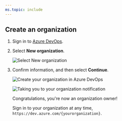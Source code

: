```yaml
---
ms.topic: include
---
```


## Create an organization

1. Sign in to [Azure DevOps](https://go.microsoft.com/fwlink/?LinkId=307137).

2. Select **New organization**.

   ![Select New organization](/azure/devops/media/select-new-organization.png)

3. Confirm information, and then select **Continue**.

   ![Create your organization in Azure DevOps](/azure/devops/media/name-your-organization.png)

   ![Taking you to your organization notification](/azure/devops/media/taking-you-to-your-azure-devops-organization.png)

   Congratulations, you're now an organization owner!

   Sign in to your organization at any time, `https://dev.azure.com/{yourorganization}`.
